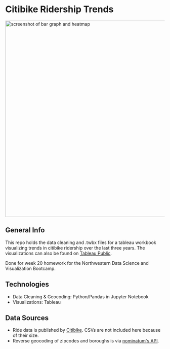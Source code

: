 # Citibike Ridership Trends

<img width="619" alt="screenshot of bar graph and heatmap" src="https://user-images.githubusercontent.com/74382969/118317921-4cc99f80-b4be-11eb-848e-fb460c6a08e0.png">

## General Info

This repo holds the data cleaning and .twbx files for a tableau workbook visualizing trends in citibike ridership over the last three years. The visualizations can also be found on [Tableau Public](https://public.tableau.com/profile/leah.handel#!/vizhome/citibikehomework_16203261577640/Story1?publish=yes).

Done for week 20 homework for the Northwestern Data Science and Visualization Bootcamp.

## Technologies

* Data Cleaning & Geocoding: Python/Pandas in Jupyter Notebook
* Visualizations: Tableau

## Data Sources

* Ride data is published by [Citibike](https://s3.amazonaws.com/tripdata/index.html). CSVs are not included here because of their size.
* Reverse geocoding of zipcodes and boroughs is via [nominatum's API](https://nominatim.org/release-docs/develop/api/Reverse/).
